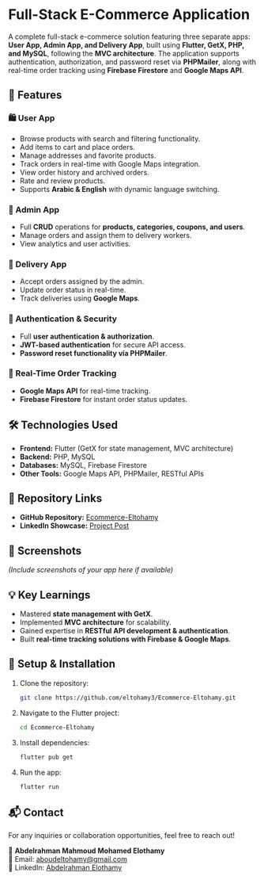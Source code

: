 # Full-Stack E-Commerce Application

A complete full-stack e-commerce solution featuring three separate apps: **User App, Admin App, and Delivery App**, built using **Flutter, GetX, PHP, and MySQL**, following the **MVC architecture**. The application supports authentication, authorization, and password reset via **PHPMailer**, along with real-time order tracking using **Firebase Firestore** and **Google Maps API**.

## 🚀 Features

### 🛍 User App
- Browse products with search and filtering functionality.
- Add items to cart and place orders.
- Manage addresses and favorite products.
- Track orders in real-time with Google Maps integration.
- View order history and archived orders.
- Rate and review products.
- Supports **Arabic & English** with dynamic language switching.

### 🏢 Admin App
- Full **CRUD** operations for **products, categories, coupons, and users**.
- Manage orders and assign them to delivery workers.
- View analytics and user activities.

### 🚚 Delivery App
- Accept orders assigned by the admin.
- Update order status in real-time.
- Track deliveries using **Google Maps**.

### 🔐 Authentication & Security
- Full **user authentication & authorization**.
- **JWT-based authentication** for secure API access.
- **Password reset functionality via PHPMailer**.

### 📍 Real-Time Order Tracking
- **Google Maps API** for real-time tracking.
- **Firebase Firestore** for instant order status updates.

## 🛠 Technologies Used
- **Frontend:** Flutter (GetX for state management, MVC architecture)
- **Backend:** PHP, MySQL
- **Databases:** MySQL, Firebase Firestore
- **Other Tools:** Google Maps API, PHPMailer, RESTful APIs

## 📂 Repository Links
- **GitHub Repository:** [Ecommerce-Eltohamy](https://github.com/eltohamy3/Ecommerce-Eltohamy)
- **LinkedIn Showcase:** [Project Post](https://www.linkedin.com/posts/abdelrahman-eltohamy-2b23a2248_flutter-mobiledevelopment-backend-activity-7241136592264785922-nafi/?utm_source=share&utm_medium=member_desktop&rcm=ACoAAD1IHSYB82eAC0NN4QMtgDcamS_uvs844hg)

## 📸 Screenshots
*(Include screenshots of your app here if available)*

## 💡 Key Learnings
- Mastered **state management with GetX**.
- Implemented **MVC architecture** for scalability.
- Gained expertise in **RESTful API development & authentication**.
- Built **real-time tracking solutions with Firebase & Google Maps**.

## 🔧 Setup & Installation
1. Clone the repository:
   ```bash
   git clone https://github.com/eltohamy3/Ecommerce-Eltohamy.git
   ```
2. Navigate to the Flutter project:
   ```bash
   cd Ecommerce-Eltohamy
   ```
3. Install dependencies:
   ```bash
   flutter pub get
   ```
4. Run the app:
   ```bash
   flutter run
   ```

## 📬 Contact
For any inquiries or collaboration opportunities, feel free to reach out!

👤 **Abdelrahman Mahmoud Mohamed Elothamy**  
📧 Email: [aboudeltohamy@gmail.com](mailto:aboudeltohamy@gmail.com)  
🔗 LinkedIn: [Abdelrahman Elothamy](https://www.linkedin.com/in/abdelrahman-elothamy-2b23a2248/)
